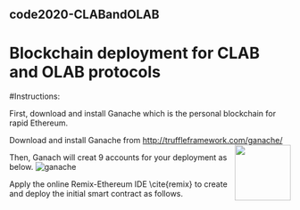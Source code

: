## code2020-CLABandOLAB
# Blockchain deployment for CLAB and OLAB protocols

#Instructions:

First, download and install Ganache which is the personal blockchain for rapid Ethereum. 

Download and install Ganache from http://truffleframework.com/ganache/ <img align="right" width="100" height="100" src="https://www.trufflesuite.com/img/ganache-logo-dark.svg">
 
 Then, Ganach will creat 9 accounts for your deployment as below.
 ![ganache](https://user-images.githubusercontent.com/57596443/101610980-38faa880-3a09-11eb-90e5-5df267090346.png)
 
 Apply the online Remix-Ethereum IDE \cite{remix} to create and deploy the initial smart contract as follows.
 
 


